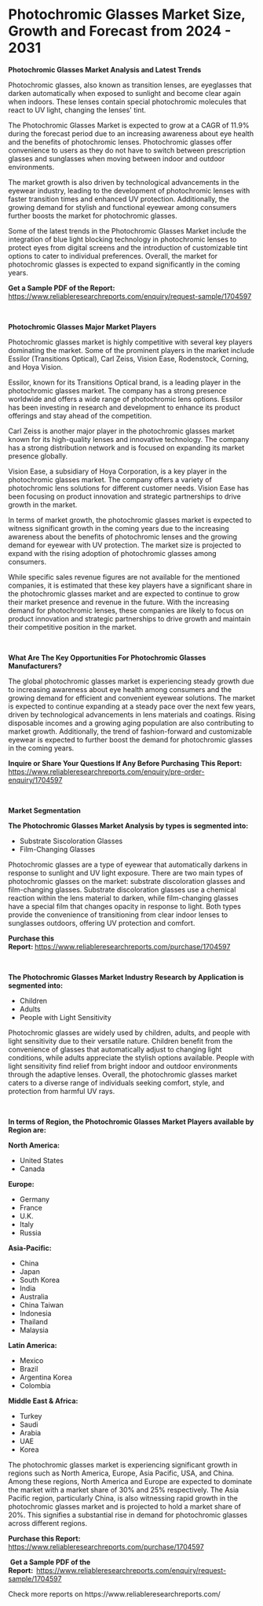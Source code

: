 <p><h1>Photochromic Glasses Market Size, Growth and Forecast from 2024 - 2031</h1></p><p><strong>Photochromic Glasses Market Analysis and Latest Trends</strong></p>
<p><p>Photochromic glasses, also known as transition lenses, are eyeglasses that darken automatically when exposed to sunlight and become clear again when indoors. These lenses contain special photochromic molecules that react to UV light, changing the lenses' tint.</p><p>The Photochromic Glasses Market is expected to grow at a CAGR of 11.9% during the forecast period due to an increasing awareness about eye health and the benefits of photochromic lenses. Photochromic glasses offer convenience to users as they do not have to switch between prescription glasses and sunglasses when moving between indoor and outdoor environments.</p><p>The market growth is also driven by technological advancements in the eyewear industry, leading to the development of photochromic lenses with faster transition times and enhanced UV protection. Additionally, the growing demand for stylish and functional eyewear among consumers further boosts the market for photochromic glasses.</p><p>Some of the latest trends in the Photochromic Glasses Market include the integration of blue light blocking technology in photochromic lenses to protect eyes from digital screens and the introduction of customizable tint options to cater to individual preferences. Overall, the market for photochromic glasses is expected to expand significantly in the coming years.</p></p>
<p><strong>Get a Sample PDF of the Report:&nbsp;</strong> <a href="https://www.reliableresearchreports.com/enquiry/request-sample/1704597">https://www.reliableresearchreports.com/enquiry/request-sample/1704597</a></p>
<p>&nbsp;</p>
<p><strong>Photochromic Glasses Major Market Players</strong></p>
<p><p>Photochromic glasses market is highly competitive with several key players dominating the market. Some of the prominent players in the market include Essilor (Transitions Optical), Carl Zeiss, Vision Ease, Rodenstock, Corning, and Hoya Vision.</p><p>Essilor, known for its Transitions Optical brand, is a leading player in the photochromic glasses market. The company has a strong presence worldwide and offers a wide range of photochromic lens options. Essilor has been investing in research and development to enhance its product offerings and stay ahead of the competition.</p><p>Carl Zeiss is another major player in the photochromic glasses market known for its high-quality lenses and innovative technology. The company has a strong distribution network and is focused on expanding its market presence globally.</p><p>Vision Ease, a subsidiary of Hoya Corporation, is a key player in the photochromic glasses market. The company offers a variety of photochromic lens solutions for different customer needs. Vision Ease has been focusing on product innovation and strategic partnerships to drive growth in the market.</p><p>In terms of market growth, the photochromic glasses market is expected to witness significant growth in the coming years due to the increasing awareness about the benefits of photochromic lenses and the growing demand for eyewear with UV protection. The market size is projected to expand with the rising adoption of photochromic glasses among consumers.</p><p>While specific sales revenue figures are not available for the mentioned companies, it is estimated that these key players have a significant share in the photochromic glasses market and are expected to continue to grow their market presence and revenue in the future. With the increasing demand for photochromic lenses, these companies are likely to focus on product innovation and strategic partnerships to drive growth and maintain their competitive position in the market.</p></p>
<p>&nbsp;</p>
<p><strong>What Are The Key Opportunities For Photochromic Glasses Manufacturers?</strong></p>
<p><p>The global photochromic glasses market is experiencing steady growth due to increasing awareness about eye health among consumers and the growing demand for efficient and convenient eyewear solutions. The market is expected to continue expanding at a steady pace over the next few years, driven by technological advancements in lens materials and coatings. Rising disposable incomes and a growing aging population are also contributing to market growth. Additionally, the trend of fashion-forward and customizable eyewear is expected to further boost the demand for photochromic glasses in the coming years.</p></p>
<p><strong>Inquire or Share Your Questions If Any Before Purchasing This Report:</strong> <a href="https://www.reliableresearchreports.com/enquiry/pre-order-enquiry/1704597">https://www.reliableresearchreports.com/enquiry/pre-order-enquiry/1704597</a></p>
<p>&nbsp;</p>
<p><strong>Market Segmentation</strong></p>
<p><strong>The Photochromic Glasses Market Analysis by types is segmented into:</strong></p>
<p><ul><li>Substrate Siscoloration Glasses</li><li>Film-Changing Glasses</li></ul></p>
<p><p>Photochromic glasses are a type of eyewear that automatically darkens in response to sunlight and UV light exposure. There are two main types of photochromic glasses on the market: substrate discoloration glasses and film-changing glasses. Substrate discoloration glasses use a chemical reaction within the lens material to darken, while film-changing glasses have a special film that changes opacity in response to light. Both types provide the convenience of transitioning from clear indoor lenses to sunglasses outdoors, offering UV protection and comfort.</p></p>
<p><strong>Purchase this Report:&nbsp;</strong><a href="https://www.reliableresearchreports.com/purchase/1704597">https://www.reliableresearchreports.com/purchase/1704597</a></p>
<p>&nbsp;</p>
<p><strong>The Photochromic Glasses Market Industry Research by Application is segmented into:</strong></p>
<p><ul><li>Children</li><li>Adults</li><li>People with Light Sensitivity</li></ul></p>
<p><p>Photochromic glasses are widely used by children, adults, and people with light sensitivity due to their versatile nature. Children benefit from the convenience of glasses that automatically adjust to changing light conditions, while adults appreciate the stylish options available. People with light sensitivity find relief from bright indoor and outdoor environments through the adaptive lenses. Overall, the photochromic glasses market caters to a diverse range of individuals seeking comfort, style, and protection from harmful UV rays.</p></p>
<p>&nbsp;</p>
<p><strong>In terms of Region, the Photochromic Glasses Market Players available by Region are:</strong></p>
<p>
    <p> <strong> North America: </strong>
        <ul>
            <li>United States</li>
            <li>Canada</li>
        </ul>
        </p> 
    <p> <strong> Europe: </strong>
        <ul>
            <li>Germany</li>
            <li>France</li>
            <li>U.K.</li>
            <li>Italy</li>
            <li>Russia</li>
        </ul>
        </p> 
    <p> <strong> Asia-Pacific: </strong>
        <ul>
            <li>China</li>
            <li>Japan</li>
            <li>South Korea</li>
            <li>India</li>
            <li>Australia</li>
            <li>China Taiwan</li>
            <li>Indonesia</li>
            <li>Thailand</li>
            <li>Malaysia</li>
        </ul>
        </p> 
    <p> <strong> Latin America: </strong>
        <ul>
            <li>Mexico</li>
            <li>Brazil</li>
            <li>Argentina Korea</li>
            <li>Colombia</li>
        </ul>
        </p> 
    <p> <strong> Middle East & Africa: </strong>
        <ul>
            <li>Turkey</li>
            <li>Saudi</li>
            <li>Arabia</li>
            <li>UAE</li>
            <li>Korea</li>
        </ul>
    </p>
    </p>
<p><p>The photochromic glasses market is experiencing significant growth in regions such as North America, Europe, Asia Pacific, USA, and China. Among these regions, North America and Europe are expected to dominate the market with a market share of 30% and 25% respectively. The Asia Pacific region, particularly China, is also witnessing rapid growth in the photochromic glasses market and is projected to hold a market share of 20%. This signifies a substantial rise in demand for photochromic glasses across different regions.</p></p>
<p><strong>Purchase this Report: </strong><a href="https://www.reliableresearchreports.com/purchase/1704597">https://www.reliableresearchreports.com/purchase/1704597</a></p>
<p>&nbsp;<strong>Get a Sample PDF of the Report:&nbsp;&nbsp;</strong><a href="https://www.reliableresearchreports.com/enquiry/request-sample/1704597">https://www.reliableresearchreports.com/enquiry/request-sample/1704597</a></p>
<p><strong></strong></p>
<p>Check more reports on https://www.reliableresearchreports.com/</p>